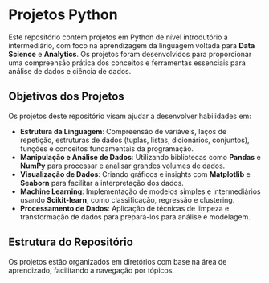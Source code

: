 # Projetos Python

Este repositório contém projetos em Python de nível introdutório a intermediário, com foco na aprendizagem da linguagem voltada para **Data Science** e **Analytics**. Os projetos foram desenvolvidos para proporcionar uma compreensão prática dos conceitos e ferramentas essenciais para análise de dados e ciência de dados.

## Objetivos dos Projetos

Os projetos deste repositório visam ajudar a desenvolver habilidades em:

- **Estrutura da Linguagem**: Compreensão de variáveis, laços de repetição, estruturas de dados (tuplas, listas, dicionários, conjuntos), funções e conceitos fundamentais da programação.
- **Manipulação e Análise de Dados**: Utilizando bibliotecas como **Pandas** e **NumPy** para processar e analisar grandes volumes de dados.
- **Visualização de Dados**: Criando gráficos e insights com **Matplotlib** e **Seaborn** para facilitar a interpretação dos dados.
- **Machine Learning**: Implementação de modelos simples e intermediários usando **Scikit-learn**, como classificação, regressão e clustering.
- **Processamento de Dados**: Aplicação de técnicas de limpeza e transformação de dados para prepará-los para análise e modelagem.

## Estrutura do Repositório

Os projetos estão organizados em diretórios com base na área de aprendizado, facilitando a navegação por tópicos.




